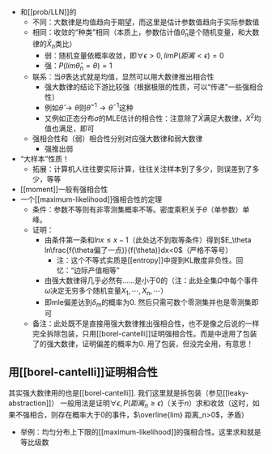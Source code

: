 - 和[[prob/LLN]]的
  - 不同：大数律是均值趋向于期望，而这里是估计参数值趋向于实际参数值
  - 相同：收敛的“种类”相同（本质上，参数估计值$\hat \theta_n$是个随机变量，和大数律的$\bar X_n$类比）
    - 弱：随机变量依概率收敛，即$\forall \epsilon >0,lim P(距离<\epsilon)=0$
    - 强：$P(lim\hat \theta_n=\theta)=1$
  - 联系：当$\hat \theta$表达式就是均值，显然可以用大数律推出相合性
    - 强大数律的结论下游比较强（根据极限的性质，可以“传递”一些强相合性）
    - 例如$\hat \theta\to\theta$则$\hat \theta^{-1}\to\theta^{-1}$这种
    - 又例如正态分布$\sigma$的MLE估计的相合性：注意除了$\bar X$满足大数律，$X^2$均值也满足，即可
  - 强相合性和（弱）相合性分别对应强大数律和弱大数律
    - 强推出弱
- “大样本”性质！
  - 拓展：计算机人往往要实际计算，往往关注样本到了多少，则误差到了多少，等等
- [[moment]]一般有强相合性
- 一个[[maximum-likelihood]]强相合性的定理
  - 条件：参数不等则有非零测集概率不等。密度乘积关于$\theta$（单参数）单峰。
  - 证明：
    - 由条件第一条和$lnx \le x-1$（此处达不到取等条件）得到$E_\theta ln\frac{f(\theta偏了一点)}{f(\theta)}dx<0$（严格不等号）
      - 注：这个不等式实质是[[entropy]]中提到KL散度非负性。回忆：“边际产值相等”
    - 由强大数律得几乎必然有……是小于0的（注：此处全集$\Omega$中每个事件$\omega$决定无穷多个随机变量$X_1,\cdots,X_n,\cdots$）
    - 即mle偏差达到$\delta_m$的概率为0. 然后只需可数个零测集并也是零测集即可
  - 备注：此处既不是直接用强大数律推出强相合性，也不是像之后说的一样完全拆除包装，只用[[borel-cantelli]]证明强相合性。而是中途用了包装了的强大数律，证明偏差的概率为0. 用了包装，但没完全用，有意思！
## 用[[borel-cantelli]]证明相合性
其实强大数律用的也是[[borel-cantelli]]. 我们这里就是拆包装（参见[[leaky-abstraction]]）
一般用法是证明$\forall \epsilon, P(距离_n\ge \epsilon)$（关于$n$）求和收敛（这时，如果不强相合，则存在概率大于0的事件，$\overline{lim} 距离_n>0$，矛盾）
- 举例：均匀分布上下限的[[maximum-likelihood]]的强相合性。这里求和就是等比级数